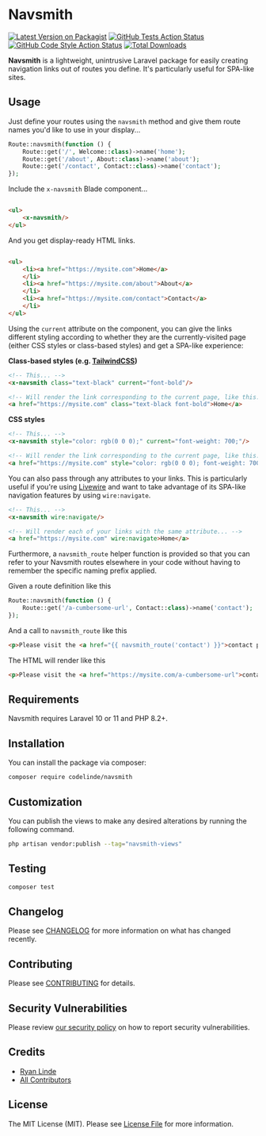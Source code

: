 # Navsmith

[![Latest Version on Packagist](https://img.shields.io/packagist/v/codelinde/laravel-navsmith.svg?style=flat-square)](https://packagist.org/packages/codelinde/laravel-navsmith)
[![GitHub Tests Action Status](https://img.shields.io/github/actions/workflow/status/codelinde/laravel-navsmith/run-tests.yml?branch=main&label=tests&style=flat-square)](https://github.com/codelinde/laravel-navsmith/actions?query=workflow%3Arun-tests+branch%3Amain)
[![GitHub Code Style Action Status](https://img.shields.io/github/actions/workflow/status/codelinde/laravel-navsmith/fix-php-code-style-issues.yml?branch=main&label=code%20style&style=flat-square)](https://github.com/codelinde/laravel-navsmith/actions?query=workflow%3A"Fix+PHP+code+style+issues"+branch%3Amain)
[![Total Downloads](https://img.shields.io/packagist/dt/codelinde/laravel-navsmith.svg?style=flat-square)](https://packagist.org/packages/codelinde/navsmith)

**Navsmith** is a lightweight, unintrusive Laravel package for easily creating navigation links out of routes you
define. It's particularly useful for SPA-like sites.

## Usage

Just define your routes using the `navsmith` method and give them route names you'd like to use in your display...

```php
Route::navsmith(function () {
    Route::get('/', Welcome::class)->name('home');
    Route::get('/about', About::class)->name('about');
    Route::get('/contact', Contact::class)->name('contact');
});
```

Include the `x-navsmith` Blade component...

```html

<ul>
    <x-navsmith/>
</ul>
```

And you get display-ready HTML links.

```html

<ul>
    <li><a href="https://mysite.com">Home</a>
    </li>
    <li><a href="https://mysite.com/about">About</a>
    </li>
    <li><a href="https://mysite.com/contact">Contact</a>
    </li>
</ul>
```

Using the `current` attribute on the component, you can give the links different styling according to whether
they are the currently-visited page (either CSS styles or class-based styles) and get a SPA-like experience:

**Class-based styles (e.g. [TailwindCSS](https://tailwindcss.com/))**

```html
<!-- This... -->
<x-navsmith class="text-black" current="font-bold"/>

<!-- Will render the link corresponding to the current page, like this... -->
<a href="https://mysite.com" class="text-black font-bold">Home</a>
```

**CSS styles**

```html
<!-- This... -->
<x-navsmith style="color: rgb(0 0 0);" current="font-weight: 700;"/>

<!-- Will render the link corresponding to the current page, like this... -->
<a href="https://mysite.com" style="color: rgb(0 0 0); font-weight: 700;">Home</a>
```

You can also pass through any attributes to your links. This is particularly useful if you're
using [Livewire](https://livewire.laravel.com) and want to take advantage of its SPA-like navigation features by
using `wire:navigate`.

```html
<!-- This... -->
<x-navsmith wire:navigate/>

<!-- Will render each of your links with the same attribute... -->
<a href="https://mysite.com" wire:navigate>Home</a>
```

Furthermore, a `navsmith_route` helper function is provided so that you can refer to your Navsmith routes elsewhere in
your code without having to remember the specific naming prefix applied.

Given a route definition like this

```php
Route::navsmith(function () {
    Route::get('/a-cumbersome-url', Contact::class)->name('contact');
});
```

And a call to `navsmith_route` like this

```html
<p>Please visit the <a href="{{ navsmith_route('contact') }}">contact page</a> to send us an e-mail.</p>
```

The HTML will render like this

```html
<p>Please visit the <a href="https://mysite.com/a-cumbersome-url">contact page</a> to send us an e-mail.</p>
```

## Requirements

Navsmith requires Laravel 10 or 11 and PHP 8.2+.

## Installation

You can install the package via composer:

```bash
composer require codelinde/navsmith
```

## Customization

You can publish the views to make any desired alterations by running the following command.

```bash
php artisan vendor:publish --tag="navsmith-views"
```

## Testing

```bash
composer test
```

## Changelog

Please see [CHANGELOG](CHANGELOG.md) for more information on what has changed recently.

## Contributing

Please see [CONTRIBUTING](CONTRIBUTING.md) for details.

## Security Vulnerabilities

Please review [our security policy](../../security/policy) on how to report security vulnerabilities.

## Credits

- [Ryan Linde](https://github.com/codelinde)
- [All Contributors](../../contributors)

## License

The MIT License (MIT). Please see [License File](LICENSE.md) for more information.
